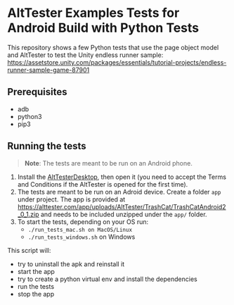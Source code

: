 # AltTester Examples Tests for Android Build with Python Tests

This repository shows a few Python tests that use the page object model and AltTester to test the Unity endless runner sample:
https://assetstore.unity.com/packages/essentials/tutorial-projects/endless-runner-sample-game-87901

## Prerequisites

* adb
* python3
* pip3

## Running the tests

> **Note**: The tests are meant to be run on an Android phone.

1. Install the [AltTesterDesktop](https://alttester.com/alttester/#pricing), then open it (you need to accept the Terms and Conditions if the AltTester is opened for the first time).
2. The tests are meant to be run on an Adroid device. Create a folder `app` under project. The app is provided at https://alttester.com/app/uploads/AltTester/TrashCat/TrashCatAndroid2_0_1.zip and needs to be included unzipped under the `app/` folder.
3. To start the tests, depending on your OS run:
    - `./run_tests_mac.sh on MacOS/Linux`
    - `./run_tests_windows.sh` on Windows

This script will:

* try to uninstall the apk and reinstall it
* start the app
* try to create a python virtual env and install the dependencies
* run the tests
* stop the app
